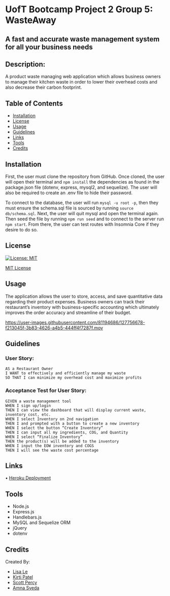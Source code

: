 # UofT Bootcamp Project 2 Group 5: WasteAway
## A fast and accurate waste management system for all your business needs

## Description: 
A product waste managing web application which allows business owners to manage their kitchen waste in order to lower their overhead costs and also decrease their carbon footprint.

## Table of Contents
* [Installation](#installation)
* [License](#license)
* [Usage](#usage)
* [Guidelines](#guidelines)
* [Links](#links)
* [Tools](#tools)
* [Credits](#credits)


## Installation
First, the user must clone the repository from GitHub. Once cloned, the user will open their terminal and `npm install` the dependencies as found in the package.json file (dotenv, express, mysql2, and sequelize). The user will also be required to create an .env file to hide their password.

To connect to the database, the user will run `mysql -u root -p`, then they must ensure the schema.sql file is sourced by running `source db/schema.sql`. Next, the user will quit mysql and open the terminal again. Then seed the file by running `npm run seed` and to connect to the server run `npm start`. From there, the user can test routes with Insomnia Core if they desire to do so.

## License
[![License: MIT](https://img.shields.io/badge/License-MIT-yellow.svg)](https://opensource.org/licenses/MIT)

[MIT License](https://choosealicense.com/licenses/mit/)    


## Usage
The application allows the user to store, access, and save quantitative data regarding their product expenses. Business owners can track their restaurant’s inventory with business-specific accounting which ultimately improves the order accuracy and streamline of their budget.  


https://user-images.githubusercontent.com/81194686/127756678-f213045f-3b83-4626-a4b5-444ff4f7287f.mov




## Guidelines 
### User Story:
```
AS a Restaurant Owner
I WANT to effectively and efficiently manage my waste
SO THAT I can minimize my overhead cost and maximize profits
```
### Acceptance Test for User Story: 
```
GIVEN a waste management tool
WHEN I sign up/login
THEN I can view the dashboard that will display current waste, inventory cost, etc. 
WHEN I select Inventory on 2nd navigation
THEN I and prompted with a button to create a new inventory
WHEN I select the button “Create Inventory”
THEN I can input all my ingredients, COG, and Quantity
WHEN I select “Finalize Inventory”
THEN the product(s) will be added to the inventory
WHEN I input the EOW inventory and COGS
THEN I will see the waste cost percentage
```


## Links
•	[Heroku Deployment]( https://waste-management-project2.herokuapp.com/)


## Tools
* Node.js
* Express.js
* Handlebars.js
* MySQL and Sequelize ORM
* jQuery
* dotenv


## Credits
Created By:
 * [Lisa Le]( https://github.com/lisahuele)
 * [Kirti Patel]( https://github.com/kirti18patel)
 * [Scott Percy](https://github.com/sdpercy)
 * [Amna Syeda](https://github.com/amnasyeda)
